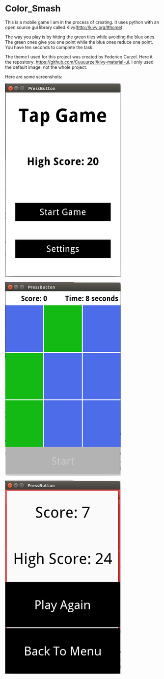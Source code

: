 # Color_Smash

This is a mobile game I am in the process of creating. It uses python with an open source gui library called Kivy(http://kivy.org/#home).

The way you play is by hitting the green tiles while avoiding the blue ones. The green ones give you one point while the blue ones reduce one point. You have ten seconds to complete the task.

The theme I used for this project was created by Federico Curzel. Here it the repository: https://github.com/Cuuuurzel/kivy-material-ui.
I only used the default image, not the whole project.

Here are some screenshots:

![Alt text](/screenshots/HomePage.png?raw=true "Menu")

![Alt text](/screenshots/Game.png?raw=true "During Gameplay")

![Alt text](/screenshots/End.png?raw=true "After Game")
